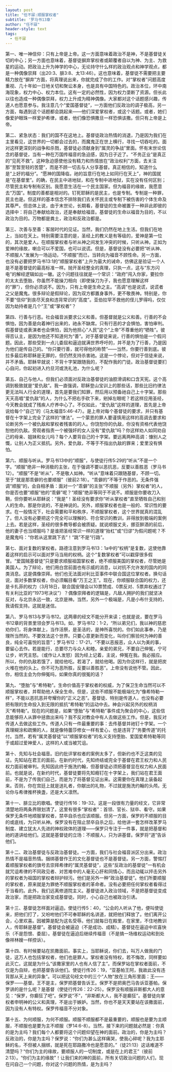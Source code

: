 ```yaml
---
layout: post
title: "任不寐:顺服掌权者"
subtitle: '罗马书13章'
author: "任不寐"
header-style: text
tags:
  - 任不寐
---
```

第一、唯一神信仰：只有上帝是上帝。这一方面意味着政治不是神，不是基督徒关切的中心；另一方面也意味着，基督徒摒弃掌权者或颠覆者自以为神、为主、为救星的运动。把政治上升为神学的中心，无论持守什么样的政治观点和神学观点，都是一种偶像崇拜（出20:3、腓3:8、太13:46）。这也意味着，基督徒不需要把主要精力放在“摒弃”方面，将真理说出来，你就完成了你的工作。对“掌权者”问题高度重视、几十年如一日地关切和聚讼本身，也是具有中国特色的。政治本位，环中南海现象，权力中心、权力本位。这有一定的必然性，因为权力垄断了资源。但长此以往也造成一种偶像崇拜，权力上升成为精神偶像。大家都对这个话题感兴趣，传道人也愿意参与。我注意几个“爱国基督徒”，一方面他们反政治的调子极高，另一方面，每遇到这个话题都会跳起来——他们深爱掌权者，或这个话题。或者，她们像爱护眼珠一样爱护希律，或者，他们像恐惧撒旦一样恐惧该撒。但只有上帝是上帝。

第二、紧急状态：我们的国不在这地上。基督徒政治热情的消退，乃是因为我们在主里看见，这世界的一切都会过去的，而魔鬼正在世上横行，寻找一切吞吃的。面对这样更深刻的战争和杀戮，基督徒必须献身到“属灵的争战”里面。怀有末世论信念的基督徒，当有一种在万国传福音的急迫感，因为日子近了。“不务正业”是真正的“见死不救”。这种急迫感使他没有精力和热情放在“政治权利”方面，去关注那“至暂至轻的苦楚”，而是不顾一切去与人分享基督。真正相信的，知道什么是“上好的福分”。“愿神的国降临，祂的旨意行在地上如同行在天上”，神的国就是“在基督里”。的确，在民主中进地狱，和在专制中进地狱，实在没有任何区别；尽管民主和专制有区别。我愿意生活在一个民主国家。但为福音的缘故，我愿意去“万国”。制度的善都是相对的。钉死耶稣的是民主，也是专制。专制是一种罪，民主也是。但这样的基本信念不排除我们去关怀民主或专制下被伤害的个体生命及其尊严。但总体上说，由于末世论，长期看，基督徒的生命被置于一种非此即彼的选择中：将自己奉献给政治，还是奉献给福音。基督徒的生命以福音为目的，不以政治为目的。万物都是粪土，政治和反政治都是。

第三、次善与至善：客居时代的见证。当然，我们仍然在地上生活。但我们在地上，当如在天上。特别需要注意的是，圣经上的教义是有等级的，爱神是第一位的，其次是爱人。在顺服掌权者与听从神之间发生冲突的时候，只听从神。正如为爱神的缘故，喇合可以不爱国，也可以说谎。但是，基督徒没有必要把“听从神、不顺服人”发展为一场运动，“不顺服”而已，当转向为福音不顾性命。另一方面，也没有必要把罗马书13:1的“顺服掌权者”上升为最大的诫命，仿佛这是验证一个人是不是基督徒的最高标准一样。抛开圣经整全的真理，只执一点，这与“东方闪电”的解经逻辑如出一辙。这个问题往往就是一个常识：“政府”闯入你家，要拉你的太太去堕胎，你虽然不能操刀相向（即使操刀为子，我也愿意理解这样的“罪”），但你必须说不。因为，只有上帝是生命之主。“高调”也是说谎，说谎者之父是魔鬼。很多辩论是假辩论，因为双方都置身事外，更不敬畏神。特别是，你不要“信仰”到丧尽天良和违背常识的“高度”。亚伯拉罕不救他的侄儿罗得吗，仅仅因为劫持者是几个“王”或“掌权者”？

第四、行善与行恶。社会福音派要求公义和善。但基督就是公义和善。行善的不会惧怕，因为善是向着神行出来的，祂永不缺席。只有行恶的才会惧怕，害怕审判。假基督徒或表演者也会惧怕，因为他担心“人民”这个“上帝”不尊重他的“牺牲”。彼得否认主，是因为他还不知道何为“善”。对于基督徒来说，行善的惧怕是一个假问题。因此，那些受到一点儿委屈和逼迫就满世界呼吁的，并不是为了行善，乃是因为他们是传自己的。“你只要行善，就可得他的称赞”——当然，你要行善到底。彼拉多最后称耶稣是无罪的，但仍然支持杀害祂。这是一个悖论，但对于信徒来说，并不矛盾。耶稣早就说：不背十字架跟随我的，不配作我的门徒。政治基督徒要扪心自问，你起初进入约旦河或洗礼池，为什么呢？

第五、自己与他人。但我们必须面对反政治基督徒的油腔滑调和口含天宪。这个高调到极致就是“爱仇敌”。我一直强调，耶稣登山宝训上的那些话，那些比旧约律法更无法叫人行全的道理，首先是要我们知罪，然后用以预备祂自己上十字架。那些天天高唱“爱仇敌”的人，为什么不把右手砍下来，剜掉左眼呢？若这样应用圣经，今天教会就成了残疾人疗养中心了。不仅如此，“爱仇敌”这样的道理，首先是上帝说给每个“自己”的（马太福音5:46-47）。是上帝对每个基督徒的要求，并只有基督在十字架上完全了这样的“律法”。一个蒙恩的罪人要谨慎用这样的高调去要求和论断另外一个被仇敌和掌权者残害的的人。你饶恕你的仇敌，你没有资格代表他饶恕他的仇敌。旁观者指责一个被强奸的女人没有“爱仇敌”吗？你这样劝人如同劝自己的母亲、姐妹和女儿吗？每个人要背自己的十字架。要远离两种高调：慷别人之慨，让别人为正义抵抗。另外，爱仇敌，不等于不指出仇敌的罪来；爱里没有惧怕。

第六、顺服与听从。罗马书13中的“顺服”，与使徒行传5:29的“听从”不是一个字。“顺服”绝非一种消极的主张，在于强调不要以恶抗恶，反要以善胜恶（罗马书12）。“顺服”不是“听从”，不是敬人如神。“听从”意味着只跟随基督，不顾一切。至于“就是那乖僻的也要顺服”（彼前2:18）。“乖僻的”不等于作恶的。无条件强调“顺服”的，会自相矛盾：面对一个“乖僻”的主张“不顺服（另外）掌权者”的人，你是否也要“顺服”他的“乖僻”呢？“顺服”绝非等同于不说不。顺服是你要收刀入鞘，但你要听从耶稣说：“我是”！圣经没有要求你“听从掌权者”直至牺牲自己和别人的生命。那是你说的，不是神说的。另外，顺服掌权者也是一般的、常识性的要求。在一般情况下，社会需要和平和秩序，不顺服掌权者，这个世界就真的混乱了。但人没有必要把这个完全可以理解的、符合常识的教训，非得放到极端的案例上去。若是这样，圣经的很多教导都会被质疑。就说顺服丈夫，挪亚醉酒的前后，他的妻子也当顺服吗？是谁把圣经常识一样的道理“抬杠”或“归谬”为假问题呢？不是魔鬼吗：“你若从这里跳下去”！“跳”不是“行路”。

第七、面对复数的掌权者。路德注意到罗马书13：1a中的“权柄”是复数，这使他靠着这样的启示可以面对罗马当局的权柄。这个“复数掌权者”可以戳穿很多假冒。“爱国贼基督徒”只是要求顺服祖国掌权者，绝不顺服美国的掌权者，尽管她是美国人。为了辩论，他们用白宫前面也有示威的消息，以对抗不允许发的国内的同类消息。这是偶像崇拜。他们也无法面对利比亚事件中联合国这位掌权者。换句话说，面对多数掌权者，你必须瞩目看“万王之王”。现在，你顺服联合国的权力，还是卡扎菲的权力（3月18日，联合国安理会以10票赞成、0票反对、5票弃权通过了有关利比亚的“1973号决议”）？偶像崇拜者的逻辑是，凡敌人拥护的我们就坚决反对，与北京永远一致，北京是神。当然，另外一个极端是，凡是小布什支持的，我请假支持。这就是迷信。

第八、罗马书13与罗马书12。这两章的经文不能分开来读；也就是说，要在罗马书12章的背景里领会罗马书13。如，罗马书12：1-2，“所以弟兄们，我以神的慈悲劝你们，将身体献上，当作活祭，是圣洁的，是神所喜悦的。你们如此事奉，乃是理所当然的。不要效法这个世界。只要心意更新而变化，叫你们察验何为神的善良，纯全可喜悦的旨意”；罗马书12：17-21，“不要以恶报恶，众人以为美的事，要留心去作。若是能行，总要尽力与众人和睦。亲爱的弟兄，不要自己伸冤，宁可让步，听凭主怒。（或作让人发怒）因为经上记着，主说，伸冤在我。我必报应。所以，你的仇敌若饿了，就给他吃。若渴了，就给他喝。因为你这样行，就是把炭火堆在他的头上。你不可为恶所胜，反要以善胜恶”。上帝没有说他不管。因此，你，相信主会为你伸冤吗，如果你真的很冤的话？

第九、“堕胎”与“希特勒”。生命价值高于掌权者的权威，为了保卫生命当然可以不顺服掌权者，并帮助他人保全生命。但是，这些不顺服不能极端化为“像希特勒一样”，不能以恶抗恶并夸耀你的“正义之恶”。基督徒、特别是传道人，也没有必要把有限的生命投入到无限的抵抗“希特勒”的运动中去。神会兴起另外的权柄消灭“希特勒”。现在的问题是，如果“堕胎”与“希特勒”事件成为聚会的中心，这些信息能够将人从罪中拯救出来吗？我不反对教会中有人去做这些工作。但是，我反对传道人去做这些工作。传道人只有一件最重要的事：去传基督并祂钉十字架。一个真理糊涂和疏懒的人，就是像特蕾莎修女一样有爱心，也是违背了“务要传道”的托付。当然，若有“属灵基督徒”以“顺服掌权者”的名义支持堕胎、爱国爱希特勒等同于或超过爱神爱人，这样的人或当被咒诅。

第十、先知与社会福音。旧约批评掌权者的案例太多了，但新约也不乏这类的见证。先知站在君王的面前。在新约时代，先知终结或完全于基督在君王权力和人民权力面前被审判。先知因此终于施洗约翰，但基督徒必须把基督显在权力和人民面前。也就是说，在新约时代，基督徒要将先知瘾钉在十字架上，我们站在君王面前，不是为了传我们自己，而是为了将基督见证出来。这需要你在真理上装备起来。否则，你在宫廷上就是送礼者，你献出的礼物，不过就是施洗约翰的头颅。无论你与希律推杯换盏，还是大义凛然。

第十一、腓立比的歌唱。使徒行传16：19-32。这是一段很有力量的经文，它非常清楚地将两条界限划清了。这里有很多“掌权者”：首领、官长、狱卒、看守。如果保罗无条件地顺服掌权者，禁卒自杀也应该顺服。但另一方面，保罗的不顺服的目的或底线，为只听从神。保罗没有在阻止禁卒自杀之后，给他讲一套怎样改革罗马制度、建立犹太人先进的神权政体的道理——保罗只专注于一件事，就是把基督和祂的道讲给他们。这就是基督徒的立场：不顺服人，只为讲基督。保罗将“道”告诉他们。

第十二、政治基督徒与反政治基督徒。一方面，我们与社会福音派区分出来。政治热情不是福音热情。捆绑基督作王的文化基督徒也不是基督徒。另一方面，警惕打着顺服掌权者的旗号去崇拜希律的“属灵基督徒”，这些“反政治的基督徒”一有机会就咒诅希律的不同政见者、对苦难中的人毫无心肝和同情心，而且动辄以抨击另外的掌权者为祖国的掌权者辩护辩污。他们是另外一种“政治基督徒”。他们所要顺服的掌权者，原来就是为罪绝不顺服掌权者的革命者。没有必要把任何掌权者看得过于当看的。此外，我们远离修道院主义。基督徒进入政治领域，不是把基督徒变成政治家，而是把政治家变成基督徒。同时，小心自己也被政治引诱。

第十三、基督徒怎样面对逼迫。使徒行传5：40，“公会的人听从了他，便叫使徒来，把他们打了，又吩咐他们不可奉耶稣的名讲道，就把他们释放了。他们离开公会，心里欢喜。因被算是配为这名受辱。他们就每日在殿里，在家里，不住地教训人，传耶稣是基督”。基督徒会被逼迫（不是成功、成精）。基督徒在逼迫中欢喜快乐（不是怨恨、委屈）。基督徒在逼迫后继续传福音（不是搞一场维权运动和到处像祥林嫂一样控诉）。

第十四、有时候要站在凯撒面前。事实上，当耶稣说，你们去，叫万人做我的门徒，这万人也包括掌权者，他们也是罪人。掌权者没有特权，若不悔改，同样要如此灭亡。这就是为什么“该撒家里的人也有人信了主”。而保罗站在掌权者面前，不仅是为自辩，也把基督告诉他们。使徒行传26：19，“亚基帕王阿，我故此没有违背那从天上来的异象”。可以把这句经文中的三个“人物”放在三角形里面：王——保罗——基督。王不是主，保罗把基督告诉王。保罗不是把奥巴马告诉亚基帕。保罗讲的是什么呢？是基督（使徒行传26：22-25）。保罗没有顺服非斯都大人的意见：“保罗，你癫狂了吧”。保罗说“不”，“非斯都大人，我不是癫狂”。基督徒向掌权者申明神的公义和真理，不是出于嫉妒。当然，你也不是天天要站在该撒面前，因为没有人有特权。保罗传福音不分对象。

第十五、为何顺服，为何不顺服。顺服不顺服都不是最重要的，顺服也是要为主顺服，不顺服也是要为主不顺服（罗14:6-8）。当然，接下来的问题就必然是：你真的是为主吗？我们每个人都要将这个问题仰望在神的面前。政治的，你是为主吗？反政治的，你是为主吗？保罗说：“你们为甚么这样痛哭，使我心碎呢？我为主耶稣的名，不但被人捆绑，就是死在耶路撒冷也是愿意的。”（徒21:13）这话难道不清楚吗？“你们为主的缘故，要顺服人的一切制度，或是在上的君王”（彼前2:13）。“你们为主的缘故”！让我们来的神的面前，所有关切政治问题的人们，现在问自己一个问题，你对这个问题的热情，是为主吗？
